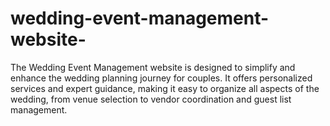 # wedding-event-management-website-
The Wedding Event Management website is designed to simplify and enhance the wedding planning journey for couples. It offers personalized services and expert guidance, making it easy to organize all aspects of the wedding, from venue selection to vendor coordination and guest list management.
